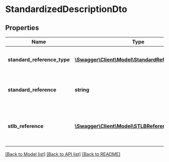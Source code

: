 # StandardizedDescriptionDto

## Properties
Name | Type | Description | Notes
------------ | ------------- | ------------- | -------------
**standard_reference_type** | [**\Swagger\Client\Model\StandardReferenceTypeDto**](StandardReferenceTypeDto.md) | This enumeration identifies a pre-known standard used for referencing standardized descriptions. | 
**standard_reference** | **string** | This string property is the identifier to map to the references standard. Its type is given in the StandardReferenceType | [optional] 
**stlb_reference** | [**\Swagger\Client\Model\STLBReferenceDto**](STLBReferenceDto.md) | This is a special reference to the German STLB \&quot;Standardleistungsbuch Bau\&quot; reference. If this is used, the StandardReference property should not be set. | [optional] 

[[Back to Model list]](../README.md#documentation-for-models) [[Back to API list]](../README.md#documentation-for-api-endpoints) [[Back to README]](../README.md)


